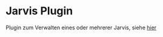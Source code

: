 # Jarvis Plugin 

Plugin zum Verwalten eines oder mehrerer Jarvis, siehe [hier](https://github.com/alexylem/jarvis)
